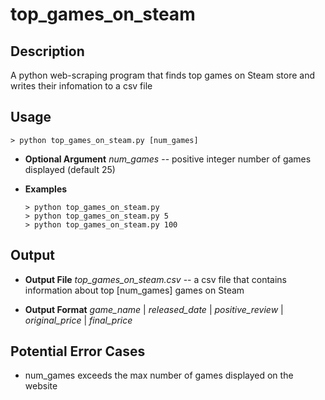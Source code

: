 # top_games_on_steam
## Description
A python web-scraping program that finds top games on Steam store and writes their infomation to a csv file

## Usage
```
> python top_games_on_steam.py [num_games]
```
  
- **Optional Argument**
  *num_games* -- positive integer number of games displayed (default 25)
  
- **Examples**
  ```
  > python top_games_on_steam.py
  > python top_games_on_steam.py 5
  > python top_games_on_steam.py 100
  ```
  
## Output
- **Output File**
  *top_games_on_steam.csv* -- a csv file that contains information about top [num_games] games on Steam

- **Output Format**
  *game_name* | *released_date* | *positive_review* | *original_price* | *final_price*
  
  
## Potential Error Cases
- num_games exceeds the max number of games displayed on the website
